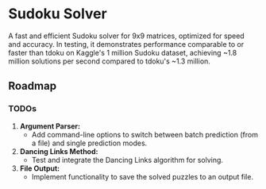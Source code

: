 # Sudoku Solver

A fast and efficient Sudoku solver for 9x9 matrices, optimized for speed and accuracy. In testing, it demonstrates performance comparable to or faster than tdoku on Kaggle's 1 million Sudoku dataset, achieving ~1.8 million solutions per second compared to tdoku's ~1.3 million.



## Roadmap
### TODOs
1. **Argument Parser:**
   - Add command-line options to switch between batch prediction (from a file) and single prediction modes.
2. **Dancing Links Method:**
   - Test and integrate the Dancing Links algorithm for solving.
3. **File Output:**
   - Implement functionality to save the solved puzzles to an output file.

